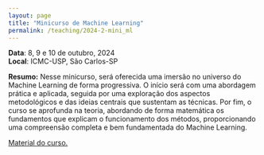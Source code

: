 ```yaml
---
layout: page
title: "Minicurso de Machine Learning"
permalink: /teaching/2024-2-mini_ml
---
```


**Data**: 8, 9 e 10 de outubro, 2024  
**Local**: ICMC-USP, São Carlos-SP

**Resumo:** Nesse minicurso, será oferecida uma imersão no universo do Machine Learning de forma progressiva. O início será com uma abordagem prática e aplicada, seguida por uma exploração dos aspectos metodológicos e das ideias centrais que sustentam as técnicas. Por fim, o curso se aprofunda na teoria, abordando de forma matemática os fundamentos que explicam o funcionamento dos métodos, proporcionando uma compreensão completa e bem fundamentada do Machine Learning.

[Material do curso.](https://thiagorr162.github.io/mini_ml/)
